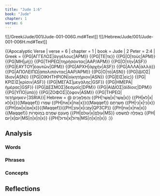 ```yaml
---
title: "Jude 1:6"
book: "Jude"
chapter: 1
verse: 6
---
```

![[/Greek/Jude/001/Jude-001-006G.md#Text]]
![[/Hebrew/Jude/001/Jude-001-006H.md#Text]]

{{Apocalyptic Verse |
  verse = 6 |
  chapter =  1 |
  book = Jude |
  2 Peter = 2:4 |
  Greek = {{PG|ΑΓΓΕΛΟΣ|ἀγγέλους|APM}} {{PG|ΤΕ|τε}} {{PG|Ο|τοὺς|APM}} {{PG|ΜΗ|μὴ}} {{PG|ΤΗΡΕΩ|τηρήσαντας|AAP/APM}} {{PG|Ο|τὴν|ASF}} {{PG|ΕΑΥΤΟΥ|ἑαυτῶν|GPM}} {{PG|ΑΡΧΗ|ἀρχὴν|ASF}} {{PG|ΑΛΛΑ|ἀλλὰ}} {{PG|ΑΠΟΛΕΙΠΩ|ἀπολιπόντας|AAP/APM}} {{PG|Ο|τὸ|ASN}} {{PG|ΙΔΙΟΣ|ἴδιον|ASN}} {{PG|ΟΙΚΗΤΗΡΙΟΝ|οἰκητήριον|ASN}} {{PG|ΕΙΣ|εἰς}} {{PG|ΚΡΙΣΙΣ|κρίσιν|ASF}} {{PG|ΜΕΓΑΣ|μεγάλης|GSF}} {{PG|ΗΜΕΡΑ|ἡμέρας|GSF}} {{PG|ΔΕΣΜΟΣ|δεσμοῖς|DPM}} {{PG|ΑΙΔΙΟΣ|ἀϊδίοις|DPM}} {{PG|ΥΠΟ|ὑπὸ}} {{PG|ΖΟΦΟΣ|ζόφον|ASM}} {{PG|ΤΗΡΕΩ|τετήρηκεν·|3SRIA}}|
  Hebrew = @
וְהַמַּלְאָכִים
{{PH|אֲשֶׁר|x|אֲשֶׁר|x}} {{PH|לא|x|לֹא|x}}{{Maqqef}}
שָׁמְרוּ
{{PH|אֵת|x|אֶת|x}}{{Maqqef}}
מִשְׂרָתָם
{{PH|כִּי|x|כִּי|x}} {{PH|אִם|x|אִם|x}}{{Maqqef}}{{PH|עזב|x|עָזְבוּ|QP3CP}} {{PH|אֵת|x|אֶת|x}}{{Maqqef}}
מְעוֹנָם
שְׁמָרָם
בְּמוֹסְרוֹת
{{PH|עולם|x|עוֹלָם|MS}}
בַּאֲפֵלָה
לְמִשְׁפַּט
{{PH|יום|x|יּוֹם|MS|הַ|x|הַ|x}} {{PH|גדול|x|גָּדוֹל|MS|הַ|x|הַ|x}}
׃
}}

## Analysis

### Words

### Phrases

### Concepts

## Reflections
